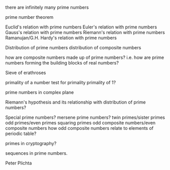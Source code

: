 there are infinitely many prime numbers

prime number theorem

Euclid's relation with prime numbers
Euler's relation with prime numbers
Gauss's relation with prime numbers
Riemann's relation with prime numbers
Ramanujan/G.H. Hardy's relation with prime numbers

Distribution of prime numbers
distribution of composite numbers

how are composite numbers made up of prime numbers?
i.e. how are prime numbers forming the building blocks of real numbers?

Sieve of erathroses

primality of a number
test for primality
primality of 1?

prime numbers in complex plane

Riemann's hypothesis and its relationship with distribution of prime numbers?

Special prime numbers?
mersene prime numbers?
twin primes/sister primes
odd primes/even primes
squaring primes
odd composite numbers/even composite numbers
how odd composite numbers relate to elements of periodic table?

primes in cryptography?


sequences in prime numbers.



Peter Plichta
